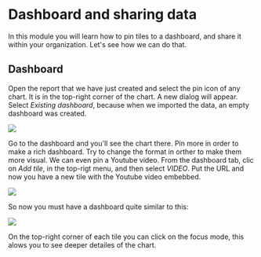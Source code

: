 # Dashboard and sharing data
In this module you will learn how to pin tiles to a dashboard, and share it within your organization. Let's see how we can do that.

## Dashboard
Open the report that we have just created and select the pin icon of any chart. It is in the top-right corner of the chart. A new dialog will appear. Select *Existing dashboard*, because when we imported the data, an empty dashboard was created. 

![](/05.%20Power%20BI%20-%20Hands%20on%20Lab/Module%203%20-%20Dashboard%20and%20sharing%20data/Images/1.PNG)


Go to the dashboard and you'll see the chart there. Pin more in order to make a rich dashboard. Try to change the format in orther to make them more visual. We can even pin a Youtube video. From the dashboard tab, clic on *Add tile*, in the top-rigt menu, and then select *VIDEO*. Put the URL and now you have a new tile with the Youtube video embebbed.

![](/05.%20Power%20BI%20-%20Hands%20on%20Lab/Module%203%20-%20Dashboard%20and%20sharing%20data/Images/2.PNG)

So now you must have a dashboard quite similar to this:

![](/05.%20Power%20BI%20-%20Hands%20on%20Lab/Module%203%20-%20Dashboard%20and%20sharing%20data/Images/3.PNG)

On the top-right corner of each tile you can click on the focus mode, this alows you to see deeper detailes of the chart.
